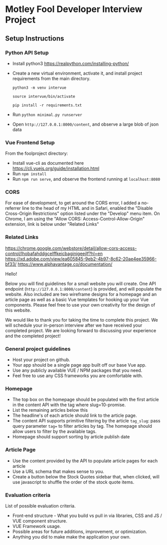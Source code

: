# Motley Fool Developer Interview Project
## Setup Instructions
### Python API Setup
* Install python3 https://realpython.com/installing-python/
* Create a new virtual environment, activate it, and install project requirements from the main directory.

    `python3 -m venv intervue`

    `source intervue/bin/activate`

    `pip install -r requirements.txt`

* Run `python minimal.py runserver`
* Open `http://127.0.0.1:8000/content`, and observe a large blob of json data 


### Vue Frontend Setup
From the foolproject directory:
* Install vue-cli as documented here https://cli.vuejs.org/guide/installation.html
* Run `npm install`
* Run `npm run serve`, and observe the frontend running at `localhost:8080`

### CORS
For ease of development, to get around the CORS error, I added a no-referrer line to the head of my HTML and in Safari, enabled the "Disable Cross-Origin Restrictions" option listed under the "Develop" menu item. On Chrome, I am using the "Allow CORS: Access-Control-Allow-Origin" extension, link is below under "Related Links"

### Related Links
https://chrome.google.com/webstore/detail/allow-cors-access-control/lhobafahddgcelffkeicbaginigeejlf?hl=en
https://xd.adobe.com/view/ea605845-9eb2-4b97-8c62-20ae4ee35966-bf33/
https://www.alphavantage.co/documentation/


Hello!

Below you will find guidelines for a small website you will create. One API endpoint (`http://127.0.0.1:8000/content`) is provided, and will populate the website.
Also included are two wireframe designs for a homepage and an article page as well as a basic Vue templates for hooking up your Vue components.
Please feel free to use your own creativity for the design of this website.

We would like to thank you for taking the time to complete this project. We will schedule your in-person interview after we have received your completed project.
We are looking forward to discussing your experience and the completed project!

### General project guidelines
* Host your project on github.
* Your app should be a single page app built off our base Vue app.
* Use any publicly available VUE / NPM packages that you need.
* Feel free to use any CSS frameworks you are comfortable with.

### Homepage
* The top box on the homepage should be populated with the first article in the content API with the tag where slug=10-promise.
* List the remaining articles below this
* The headline's of each article should link to the article page.
* The content API supports primitive filtering by the article `tag_slug`: pass query parameter `tag=` to filter
articles by tag. The homepage should allow users to filter by the available tags.
* Homepage should support sorting by article publish date

### Article Page
* Use the content provided by the API to populate article pages for each article
* Use a URL schema that makes sense to you.
* Create a button below the Stock Quotes sidebar that, when clicked, will use javascript to shuffle the order of the stock quote
items.

### Evaluation criteria
List of possible evaluation criteria.
* Front-end structure - What you build vs pull in via libraries, CSS and JS / VUE component structure.
* VUE Framework usage.
* Possible areas for future additions, improvement, or optimization.
* Anything you did to make make the application your own.

